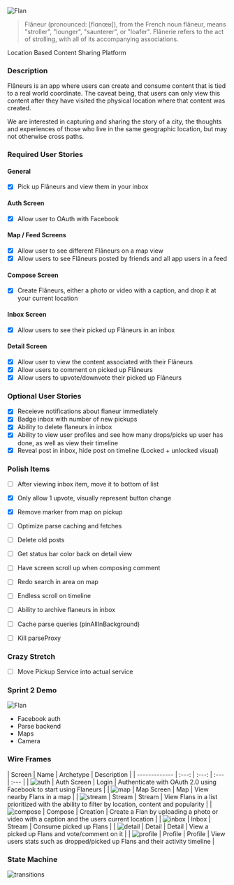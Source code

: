![Flan](/images/logo.png)
> Flâneur (pronounced: [flɑnœʁ]), 
> from the French noun flâneur, means "stroller", "lounger", "saunterer", or "loafer".
> Flânerie refers to the act of strolling, with all of its accompanying associations.

Location Based Content Sharing Platform

### Description
Flâneurs is an app where users can create and consume content that is tied to a real world coordinate.  The caveat being, that users can only view this content after they have visited the physical location where that content was created.

We are interested in capturing and sharing the story of a city, the thoughts and experiences of those who live in the same geographic location, but may not otherwise cross paths.  

### Required User Stories

#### General
- [x] Pick up Flâneurs and view them in your inbox

#### Auth Screen
- [x] Allow user to OAuth with Facebook

#### Map / Feed Screens
- [x] Allow user to see different Flâneurs on a map view
- [x] Allow users to see Flâneurs posted by friends and all app users in a feed
 
#### Compose Screen
- [x] Create Flâneurs, either a photo or video with a caption, and drop it at your current location
 
#### Inbox Screen
- [x] Allow users to see their picked up Flâneurs in an inbox
 
#### Detail Screen
- [x] Allow user to view the content associated with their Flâneurs
- [x] Allow users to comment on picked up Flâneurs
- [x] Allow users to upvote/downvote their picked up Flâneurs 

### Optional User Stories
- [x] Receieve notifications about flaneur immediately
- [x] Badge inbox with number of new pickups
- [x] Ability to delete flaneurs in inbox
- [x] Ability to view user profiles and see how many drops/picks up user has done, as well as view their timeline
- [x] Reveal post in inbox, hide post on timeline (Locked + unlocked visual)

### Polish Items
- [ ] After viewing inbox item, move it to bottom of list
- [x] Only allow 1 upvote, visually represent button change
- [x] Remove marker from map on pickup
- [ ] Optimize parse caching and fetches
- [ ] Delete old posts
- [ ] Get status bar color back on detail view
- [ ] Have screen scroll up when composing comment
- [ ] Redo search in area on map
- [ ] Endless scroll on timeline
- [ ] Ability to archive flaneurs in inbox
- [ ] Cache parse queries (pinAllInBackground)
- [ ] Kill parseProxy


### Crazy Stretch
- [ ] Move Pickup Service into actual service

### Sprint 2 Demo
![Flan](/images/flan_demo_1.gif)

- Facebook auth
- Parse backend
- Maps
- Camera

### Wire Frames
| Screen  | Name | Archetype | Description |
| ------------- | :---: | :---: | :---  | :---  |
| ![auth](/wireframes/wireframe_auth.jpg) | Auth Screen | Login | Authenticate with OAuth 2.0 using Facebook to start using Flaneurs |
| ![map](/wireframes/wireframe_map.jpg) | Map Screen | Map | View nearby Flans in a map |
| ![stream](/wireframes/wireframe_feed.jpg) | Stream | Stream | View Flans in a list prioritized with the ability to filter by location, content and popularity  |
| ![compose](/wireframes/wireframe_compose.jpg) | Compose | Creation | Create a Flan by uploading a photo or video with a caption and the users current location  |
| ![inbox](/wireframes/wireframe_inbox.jpg) | Inbox | Stream | Consume picked up Flans |
| ![detail](/wireframes/wireframe_detail.jpg) | Detail | Detail | View a picked up Flans and vote/comment on it |
| ![profile](/wireframes/wireframe_profile.jpg) | Profile | Profile | View users stats such as dropped/picked up Flans and their activity timeline |

### State Machine
![transitions](/images/Transitions.png)


